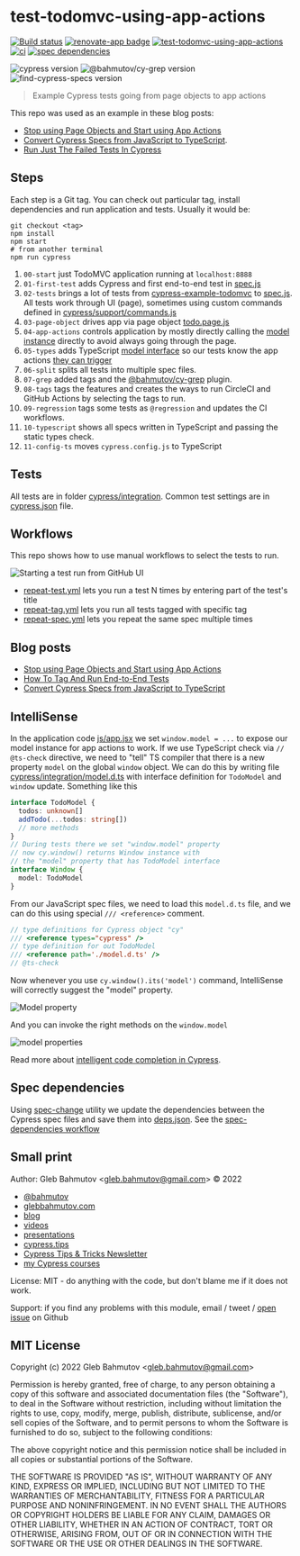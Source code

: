 # test-todomvc-using-app-actions

[![Build status][ci-image]][ci-url] [![renovate-app badge][renovate-badge]][renovate-app] [![test-todomvc-using-app-actions](https://img.shields.io/endpoint?url=https://dashboard.cypress.io/badge/simple/ovmwmi/master&style=flat&logo=cypress)](https://dashboard.cypress.io/projects/ovmwmi/runs) [![ci](https://github.com/bahmutov/test-todomvc-using-app-actions/actions/workflows/ci.yml/badge.svg?branch=master)](https://github.com/bahmutov/test-todomvc-using-app-actions/actions/workflows/ci.yml) [![spec dependencies](https://github.com/bahmutov/test-todomvc-using-app-actions/actions/workflows/spec-dependencies.yml/badge.svg?branch=master)](https://github.com/bahmutov/test-todomvc-using-app-actions/actions/workflows/spec-dependencies.yml)

![cypress version](https://img.shields.io/badge/cypress-13.13.0-brightgreen) ![@bahmutov/cy-grep version](https://img.shields.io/badge/@bahmutov/cy--grep-1.10.0-brightgreen) ![find-cypress-specs version](https://img.shields.io/badge/find--cypress--specs-1.44.1-brightgreen)

> Example Cypress tests going from page objects to app actions

This repo was used as an example in these blog posts:

- [Stop using Page Objects and Start using App Actions](https://www.cypress.io/blog/2019/01/03/stop-using-page-objects-and-start-using-app-actions/)
- [Convert Cypress Specs from JavaScript to TypeScript](https://glebbahmutov.com/blog/cypress-js-to-ts/).
- [Run Just The Failed Tests In Cypress](https://glebbahmutov.com/blog/run-failed-tests/)

## Steps

Each step is a Git tag. You can check out particular tag, install dependencies and run application and tests. Usually it would be:

```shell
git checkout <tag>
npm install
npm start
# from another terminal
npm run cypress
```

1. `00-start` just TodoMVC application running at `localhost:8888`
2. `01-first-test` adds Cypress and first end-to-end test in [spec.js](cypress/integration/spec.js)
3. `02-tests` brings a lot of tests from [cypress-example-todomvc](https://github.com/cypress-io/cypress-example-todomvc) to [spec.js](cypress/integration/spec.js). All tests work through UI (page), sometimes using custom commands defined in [cypress/support/commands.js](cypress/support/commands.js)
4. `03-page-object` drives app via page object [todo.page.js](cypress/integration/todo.page.js)
5. `04-app-actions` controls application by mostly directly calling the [model instance](js/todoModel.js) directly to avoid always going through the page.
6. `05-types` adds TypeScript [model interface](cypress/integration/model.d.ts) so our tests know the app actions [they can trigger](cypress/integration/utils.js)
7. `06-split` splits all tests into multiple spec files.
8. `07-grep` added tags and the [@bahmutov/cy-grep](https://github.com/bahmutov/cy-grep) plugin.
9. `08-tags` tags the features and creates the ways to run CircleCI and GitHub Actions by selecting the tags to run.
10. `09-regression` tags some tests as `@regression` and updates the CI workflows.
11. `10-typescript` shows all specs written in TypeScript and passing the static types check.
12. `11-config-ts` moves `cypress.config.js` to TypeScript

## Tests

All tests are in folder [cypress/integration](cypress/integration). Common test settings are in [cypress.json](cypress.json) file.

## Workflows

This repo shows how to use manual workflows to select the tests to run.

![Starting a test run from GitHub UI](./images/workflows.png)

- [repeat-test.yml](./.github/workflows/repeat-test.yml) lets you run a test N times by entering part of the test's title
- [repeat-tag.yml](./.github/workflows/repeat-tag.yml) lets you run all tests tagged with specific tag
- [repeat-spec.yml](./.github/workflows/repeat-spec.yml) lets you repeat the same spec multiple times

## Blog posts

- [Stop using Page Objects and Start using App Actions](https://www.cypress.io/blog/2019/01/03/stop-using-page-objects-and-start-using-app-actions/)
- [How To Tag And Run End-to-End Tests](https://glebbahmutov.com/blog/tag-tests/)
- [Convert Cypress Specs from JavaScript to TypeScript](https://glebbahmutov.com/blog/cypress-js-to-ts/)

## IntelliSense

In the application code [js/app.jsx](js/app.jsx) we set `window.model = ...` to expose our model instance for app actions to work. If we use TypeScript check via `// @ts-check` directive, we need to "tell" TS compiler that there is a new property `model` on the global `window` object. We can do this by writing file [cypress/integration/model.d.ts](cypress/integration/model.d.ts) with interface definition for `TodoModel` and `window` update. Something like this

```ts
interface TodoModel {
  todos: unknown[]
  addTodo(...todos: string[])
  // more methods
}
// During tests there we set "window.model" property
// now cy.window() returns Window instance with
// the "model" property that has TodoModel interface
interface Window {
  model: TodoModel
}
```

From our JavaScript spec files, we need to load this `model.d.ts` file, and we can do this using special `/// <reference>` comment.

```js
// type definitions for Cypress object "cy"
/// <reference types="cypress" />
// type definition for out TodoModel
/// <reference path='./model.d.ts' />
// @ts-check
```

Now whenever you use `cy.window().its('model')` command, IntelliSense will correctly suggest the "model" property.

![Model property](images/its-model.png)

And you can invoke the right methods on the `window.model`

![model properties](images/model-properties.png)

Read more about [intelligent code completion in Cypress](https://on.cypress.io/intelligent-code-completion).

## Spec dependencies

Using [spec-change](https://github.com/bahmutov/spec-change) utility we update the dependencies between the Cypress spec files and save them into [deps.json](./deps.json). See the [spec-dependencies workflow](./.github/workflows/spec-dependencies.yml)

[renovate-badge]: https://img.shields.io/badge/renovate-app-blue.svg
[renovate-app]: https://renovateapp.com/
[ci-image]: https://circleci.com/gh/bahmutov/test-todomvc-using-app-actions.svg?style=svg
[ci-url]: https://circleci.com/gh/bahmutov/test-todomvc-using-app-actions

## Small print

Author: Gleb Bahmutov &lt;gleb.bahmutov@gmail.com&gt; &copy; 2022

- [@bahmutov](https://twitter.com/bahmutov)
- [glebbahmutov.com](https://glebbahmutov.com)
- [blog](https://glebbahmutov.com/blog)
- [videos](https://www.youtube.com/glebbahmutov)
- [presentations](https://slides.com/bahmutov)
- [cypress.tips](https://cypress.tips)
- [Cypress Tips & Tricks Newsletter](https://cypresstips.substack.com/)
- [my Cypress courses](https://cypress.tips/courses)

License: MIT - do anything with the code, but don't blame me if it does not work.

Support: if you find any problems with this module, email / tweet /
[open issue](https://github.com/bahmutov/test-todomvc-using-app-actions/issues) on Github

## MIT License

Copyright (c) 2022 Gleb Bahmutov &lt;gleb.bahmutov@gmail.com&gt;

Permission is hereby granted, free of charge, to any person
obtaining a copy of this software and associated documentation
files (the "Software"), to deal in the Software without
restriction, including without limitation the rights to use,
copy, modify, merge, publish, distribute, sublicense, and/or sell
copies of the Software, and to permit persons to whom the
Software is furnished to do so, subject to the following
conditions:

The above copyright notice and this permission notice shall be
included in all copies or substantial portions of the Software.

THE SOFTWARE IS PROVIDED "AS IS", WITHOUT WARRANTY OF ANY KIND,
EXPRESS OR IMPLIED, INCLUDING BUT NOT LIMITED TO THE WARRANTIES
OF MERCHANTABILITY, FITNESS FOR A PARTICULAR PURPOSE AND
NONINFRINGEMENT. IN NO EVENT SHALL THE AUTHORS OR COPYRIGHT
HOLDERS BE LIABLE FOR ANY CLAIM, DAMAGES OR OTHER LIABILITY,
WHETHER IN AN ACTION OF CONTRACT, TORT OR OTHERWISE, ARISING
FROM, OUT OF OR IN CONNECTION WITH THE SOFTWARE OR THE USE OR
OTHER DEALINGS IN THE SOFTWARE.
